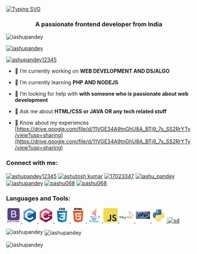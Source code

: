 [![Typing SVG](https://readme-typing-svg.herokuapp.com?font=verdana&color=%23F7000B&lines=Hi+%F0%9F%91%8B%2C+I'm+Ashutosh+kumar)](https://git.io/typing-svg)
<h3 align="center">A passionate frontend developer from India</h3>

<p align="left"> <img src="https://komarev.com/ghpvc/?username=iashupandey&label=Profile%20views&color=0e21b4&style=flat-square" alt="iashupandey" /> </p>

<p align="left"> <a href="https://github.com/ryo-ma/github-profile-trophy"><img src="https://github-profile-trophy.vercel.app/?username=iashupandey" alt="iashupandey" /></a> </p>

<p align="left"> <a href="https://twitter.com/ashupandey12345" target="blank"><img src="https://img.shields.io/twitter/follow/ashupandey12345?logo=twitter&style=for-the-badge" alt="ashupandey12345" /></a> </p>

- 🔭 I’m currently working on **WEB DEVELOPMENT AND DS/ALGO**

- 🌱 I’m currently learning **PHP AND NODEJS**

- 🤝 I’m looking for help with **with someone who is passionate about web development**

- 💬 Ask me about **HTML/CSS or JAVA OR any tech related stuff**

- 📄 Know about my experiences [https://drive.google.com/file/d/11VGE34A9tnGhU8A_BTj9_7s_SS2RrYTy/view?usp=sharing](https://drive.google.com/file/d/11VGE34A9tnGhU8A_BTj9_7s_SS2RrYTy/view?usp=sharing)

<h3 align="left">Connect with me:</h3>
<p align="left">
<a href="https://twitter.com/ashupandey12345" target="blank"><img align="center" src="https://raw.githubusercontent.com/rahuldkjain/github-profile-readme-generator/master/src/images/icons/Social/twitter.svg" alt="ashupandey12345" height="30" width="40" /></a>
<a href="https://linkedin.com/in/ashutosh kumar" target="blank"><img align="center" src="https://raw.githubusercontent.com/rahuldkjain/github-profile-readme-generator/master/src/images/icons/Social/linked-in-alt.svg" alt="ashutosh kumar" height="30" width="40" /></a>
<a href="https://stackoverflow.com/users/17023347" target="blank"><img align="center" src="https://raw.githubusercontent.com/rahuldkjain/github-profile-readme-generator/master/src/images/icons/Social/stack-overflow.svg" alt="17023347" height="30" width="40" /></a>
<a href="https://instagram.com/iashu_pandey" target="blank"><img align="center" src="https://raw.githubusercontent.com/rahuldkjain/github-profile-readme-generator/master/src/images/icons/Social/instagram.svg" alt="iashu_pandey" height="30" width="40" /></a>
<a href="https://www.codechef.com/users/iashupandey" target="blank"><img align="center" src="https://cdn.jsdelivr.net/npm/simple-icons@3.1.0/icons/codechef.svg" alt="iashupandey" height="30" width="40" /></a>
<a href="https://www.hackerrank.com/pashu068" target="blank"><img align="center" src="https://raw.githubusercontent.com/rahuldkjain/github-profile-readme-generator/master/src/images/icons/Social/hackerrank.svg" alt="pashu068" height="30" width="40" /></a>
<a href="https://auth.geeksforgeeks.org/user/pashu068" target="blank"><img align="center" src="https://raw.githubusercontent.com/rahuldkjain/github-profile-readme-generator/master/src/images/icons/Social/geeks-for-geeks.svg" alt="pashu068" height="30" width="40" /></a>
</p>

<h3 align="left">Languages and Tools:</h3>
<p align="left"> <a href="https://getbootstrap.com" target="_blank"> <img src="https://raw.githubusercontent.com/devicons/devicon/master/icons/bootstrap/bootstrap-plain-wordmark.svg" alt="bootstrap" width="40" height="40"/> </a> <a href="https://www.cprogramming.com/" target="_blank"> <img src="https://raw.githubusercontent.com/devicons/devicon/master/icons/c/c-original.svg" alt="c" width="40" height="40"/> </a> <a href="https://www.w3schools.com/cpp/" target="_blank"> <img src="https://raw.githubusercontent.com/devicons/devicon/master/icons/cplusplus/cplusplus-original.svg" alt="cplusplus" width="40" height="40"/> </a> <a href="https://www.w3schools.com/css/" target="_blank"> <img src="https://raw.githubusercontent.com/devicons/devicon/master/icons/css3/css3-original-wordmark.svg" alt="css3" width="40" height="40"/> </a> <a href="https://www.w3.org/html/" target="_blank"> <img src="https://raw.githubusercontent.com/devicons/devicon/master/icons/html5/html5-original-wordmark.svg" alt="html5" width="40" height="40"/> </a> <a href="https://www.java.com" target="_blank"> <img src="https://raw.githubusercontent.com/devicons/devicon/master/icons/java/java-original.svg" alt="java" width="40" height="40"/> </a> <a href="https://developer.mozilla.org/en-US/docs/Web/JavaScript" target="_blank"> <img src="https://raw.githubusercontent.com/devicons/devicon/master/icons/javascript/javascript-original.svg" alt="javascript" width="40" height="40"/> </a> <a href="https://www.mysql.com/" target="_blank"> <img src="https://raw.githubusercontent.com/devicons/devicon/master/icons/mysql/mysql-original-wordmark.svg" alt="mysql" width="40" height="40"/> </a> <a href="https://www.php.net" target="_blank"> <img src="https://raw.githubusercontent.com/devicons/devicon/master/icons/php/php-original.svg" alt="php" width="40" height="40"/> </a> <a href="https://www.python.org" target="_blank"> <img src="https://raw.githubusercontent.com/devicons/devicon/master/icons/python/python-original.svg" alt="python" width="40" height="40"/> </a> <a href="https://www.adobe.com/products/xd.html" target="_blank"> <img src="https://cdn.worldvectorlogo.com/logos/adobe-xd.svg" alt="xd" width="40" height="40"/> </a> </p>

<p><img align="left" src="https://github-readme-stats.vercel.app/api/top-langs?username=iashupandey&show_icons=true&theme=onedark&title_color=e90707&text_color=122fbf&bg_color=000000&locale=en&layout=compact" alt="iashupandey" /></p>

<p>&nbsp;<img align="center" src="https://github-readme-stats.vercel.app/api?username=iashupandey&show_icons=true&theme=tokyonight&title_color=df0707&text_color=0a6fae&locale=en" alt="iashupandey" /></p>

<p><img align="center" src="https://github-readme-streak-stats.herokuapp.com/?user=iashupandey&theme=dark" alt="iashupandey" /></p>
